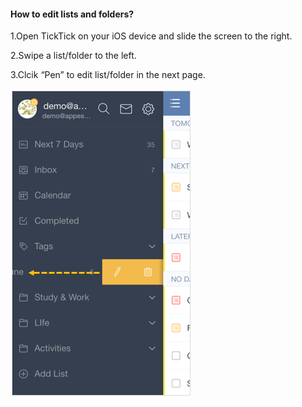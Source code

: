 #### How to edit lists and folders?

1.Open TickTick on your iOS device and slide the screen to the right.

2.Swipe a list/folder to the left.

3.Clcik “Pen” to edit list/folder in the next page.


![](../images/ioseditlist.png)
